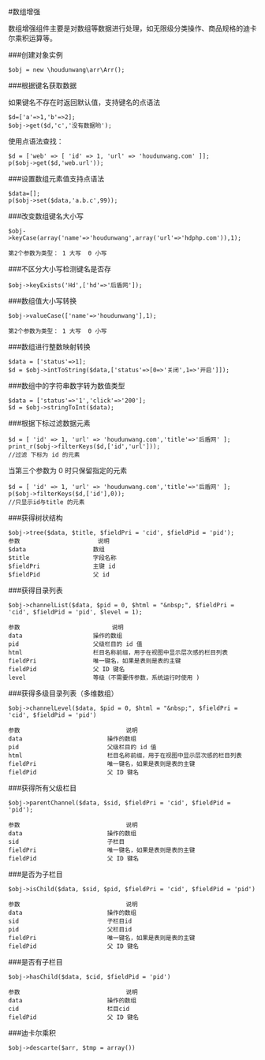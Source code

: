 #数组增强

数组增强组件主要是对数组等数据进行处理，如无限级分类操作、商品规格的迪卡尔乘积运算等。

###创建对象实例

```
$obj = new \houdunwang\arr\Arr();
```

###根据键名获取数据

如果键名不存在时返回默认值，支持键名的点语法
```
$d=['a'=>1,'b'=>2];
$obj->get($d,'c','没有数据哟');
```
使用点语法查找：
```
$d = ['web' => [ 'id' => 1, 'url' => 'houdunwang.com' ]];
p($obj->get($d,'web.url'));
```
###设置数组元素值支持点语法

```
$data=[];
p($obj->set($data,'a.b.c',99));
```

###改变数组键名大小写

```
$obj->keyCase(array('name'=>'houdunwang',array('url'=>'hdphp.com')),1); 

第2个参数为类型： 1 大写  0 小写
```

###不区分大小写检测键名是否存

```
$obj->keyExists('Hd',['hd'=>'后盾网']);
```

###数组值大小写转换

```
$obj->valueCase(['name'=>'houdunwang'],1); 

第2个参数为类型： 1 大写  0 小写
```

###数组进行整数映射转换

```
$data = ['status'=>1];
$d = $obj->intToString($data,['status'=>[0=>'关闭',1=>'开启']]); 
```

###数组中的字符串数字转为数值类型

```
$data = ['status'=>'1','click'=>'200'];
$d = $obj->stringToInt($data); 
```

###根据下标过滤数据元素

```
$d = [ 'id' => 1, 'url' => 'houdunwang.com','title'=>'后盾网' ];
print_r($obj->filterKeys($d,['id','url']));
//过滤 下标为 id 的元素
```

当第三个参数为 0 时只保留指定的元素
```
$d = [ 'id' => 1, 'url' => 'houdunwang.com','title'=>'后盾网' ];
p($obj->filterKeys($d,['id'],0));
//只显示id与title 的元素
```

###获得树状结构

```
$obj->tree($data, $title, $fieldPri = 'cid', $fieldPid = 'pid');
参数                   	说明
$data                 	数组
$title                	字段名称
$fieldPri             	主键 id
$fieldPid             	父 id
```

###获得目录列表

```
$obj->channelList($data, $pid = 0, $html = "&nbsp;", $fieldPri = 'cid', $fieldPid = 'pid', $level = 1);

参数                      	说明 
data                 	操作的数组
pid                  	父级栏目的 id 值
html                	栏目名称前缀，用于在视图中显示层次感的栏目列表 
fieldPri              	唯一键名，如果是表则是表的主键
fieldPid              	父 ID 键名
level                 	等级（不需要传参数，系统运行时使用 ) 
```

###获得多级目录列表（多维数组）

```
$obj->channelLevel($data, $pid = 0, $html = "&nbsp;", $fieldPri = 'cid', $fieldPid = 'pid') 

参数                          	说明
data                      	操作的数组
pid                      	父级栏目的 id 值
html                     	栏目名称前缀，用于在视图中显示层次感的栏目列表
fieldPri                 	唯一键名，如果是表则是表的主键
fieldPid                  	父 ID 键名
```

###获得所有父级栏目

```
$obj->parentChannel($data, $sid, $fieldPri = 'cid', $fieldPid = 'pid');

参数                          	说明
data                      	操作的数组
sid                      	子栏目
fieldPri                 	唯一键名，如果是表则是表的主键
fieldPid                  	父 ID 键名

```

###是否为子栏目

```
$obj->isChild($data, $sid, $pid, $fieldPri = 'cid', $fieldPid = 'pid')

参数                          	说明
data                      	操作的数组
sid                      	子栏目id
pid                      	父栏目id
fieldPri                 	唯一键名，如果是表则是表的主键
fieldPid                  	父 ID 键名
```

###是否有子栏目

```
$obj->hasChild($data, $cid, $fieldPid = 'pid')

参数                          	说明
data                      	操作的数组
cid                      	栏目cid
fieldPid                  	父 ID 键名

```

###迪卡尔乘积

```
$obj->descarte($arr, $tmp = array())
```

